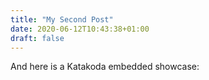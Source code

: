 ```yaml
---
title: "My Second Post"
date: 2020-06-12T10:43:38+01:00
draft: false
---
```

And here is a Katakoda embedded showcase:

<script src="//katacoda.com/embed.js"></script>
<div id="katacoda-scenario-1"
    data-katacoda-id="tfogo/k8s"
    data-katacoda-color="004d7f"
    style="height: 600px; padding-top: 20px;"></div>


